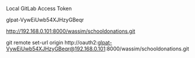 Local GitLab Access Token

glpat-VywEiUwb54XJHzyGBeqr

http://192.168.0.101:8000/wassim/schooldonations.git



git remote set-url origin http://oauth2:glpat-VywEiUwb54XJHzyGBeqr@192.168.0.101:8000/wassim/schooldonations.git



